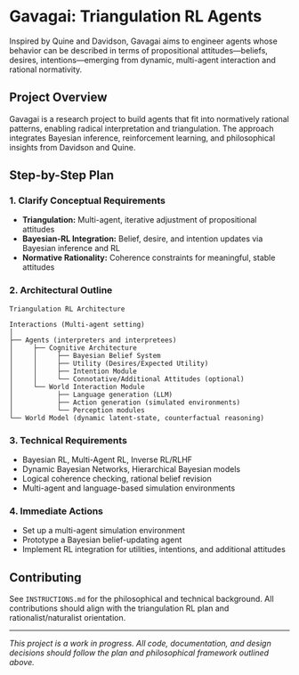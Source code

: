 # Gavagai: Triangulation RL Agents

Inspired by Quine and Davidson, Gavagai aims to engineer agents whose behavior can be described in terms of propositional attitudes—beliefs, desires, intentions—emerging from dynamic, multi-agent interaction and rational normativity.

## Project Overview
Gavagai is a research project to build agents that fit into normatively rational patterns, enabling radical interpretation and triangulation. The approach integrates Bayesian inference, reinforcement learning, and philosophical insights from Davidson and Quine.

## Step-by-Step Plan

### 1. Clarify Conceptual Requirements
- **Triangulation:** Multi-agent, iterative adjustment of propositional attitudes
- **Bayesian-RL Integration:** Belief, desire, and intention updates via Bayesian inference and RL
- **Normative Rationality:** Coherence constraints for meaningful, stable attitudes

### 2. Architectural Outline
```
Triangulation RL Architecture

Interactions (Multi-agent setting)
│
├── Agents (interpreters and interpretees)
│     ├── Cognitive Architecture
│     │     ├── Bayesian Belief System
│     │     ├── Utility (Desires/Expected Utility)
│     │     ├── Intention Module
│     │     └── Connotative/Additional Attitudes (optional)
│     └── World Interaction Module
│           ├── Language generation (LLM)
│           ├── Action generation (simulated environments)
│           └── Perception modules
└── World Model (dynamic latent-state, counterfactual reasoning)
```

### 3. Technical Requirements
- Bayesian RL, Multi-Agent RL, Inverse RL/RLHF
- Dynamic Bayesian Networks, Hierarchical Bayesian models
- Logical coherence checking, rational belief revision
- Multi-agent and language-based simulation environments

### 4. Immediate Actions
- Set up a multi-agent simulation environment
- Prototype a Bayesian belief-updating agent
- Implement RL integration for utilities, intentions, and additional attitudes

## Contributing
See `INSTRUCTIONS.md` for the philosophical and technical background. All contributions should align with the triangulation RL plan and rationalist/naturalist orientation.

---

*This project is a work in progress. All code, documentation, and design decisions should follow the plan and philosophical framework outlined above.*
